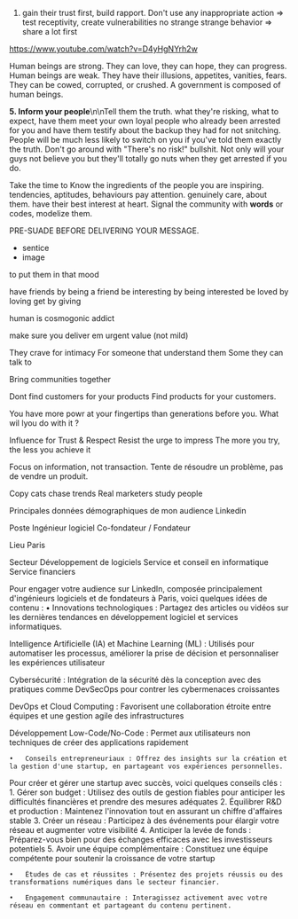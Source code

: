 1. gain their trust first, build rapport.
Don't use any inappropriate action
=> test receptivity, create vulnerabilities
no strange strange behavior
=> share a lot first

https://www.youtube.com/watch?v=D4yHgNYrh2w

Human beings are strong. They can love, they can hope, they can progress. 
Human beings are weak. They have their illusions, appetites, vanities,  fears. They can be cowed, 
corrupted, or crushed. A government is composed of human beings.

**5. Inform your people**\n\nTell them the truth. what they're risking, what to expect, have them meet your own loyal people who already been arrested for you and have them testify about the backup they had for not snitching. People will be much less likely to switch on you if you've told them exactly the truth. Don't go around with "There's no risk!" bullshit. Not only will your guys not believe you but they'll totally go nuts when they get arrested if you do.

Take the time to Know the ingredients of the people you are inspiring.
tendencies, aptitudes, behaviours
pay attention. genuinely care, about them.
have their best interest at heart.
Signal the community with **words** or codes, modelize them.

PRE-SUADE BEFORE DELIVERING YOUR MESSAGE.
- sentice
- image

to put them in that mood

have friends by being a friend
be interesting by being interested
be loved by loving
get by giving

human is cosmogonic addict

make sure you deliver em urgent value (not mild)

They crave for intimacy
For someone that understand them
Some they can talk to

Bring communities together

Dont find customers for your products
Find products for your customers.

You have more powr at your fingertips than generations before you.
What wil lyou do with it ?

Influence for Trust & Respect
Resist the urge to impress
The more you try, the less you achieve it


Focus on information, not transaction.
Tente de résoudre un problème, pas de vendre un produit.

Copy cats chase trends
Real marketers study people

Principales données démographiques de mon audience Linkedin

Poste
Ingénieur logiciel
Co-fondateur / Fondateur

Lieu
Paris

Secteur
Développement de logiciels
Service et conseil en informatique
Service financiers

Pour engager votre audience sur LinkedIn, composée principalement d'ingénieurs logiciels et de fondateurs à Paris, voici quelques idées de contenu :
	•	Innovations technologiques : Partagez des articles ou vidéos sur les dernières tendances en développement logiciel et services informatiques.

Intelligence Artificielle (IA) et Machine Learning (ML) : Utilisés pour automatiser les processus, améliorer la prise de décision et personnaliser les expériences utilisateur

Cybersécurité : Intégration de la sécurité dès la conception avec des pratiques comme DevSecOps pour contrer les cybermenaces croissantes

DevOps et Cloud Computing : Favorisent une collaboration étroite entre équipes et une gestion agile des infrastructures

Développement Low-Code/No-Code : Permet aux utilisateurs non techniques de créer des applications rapidement


	•	Conseils entrepreneuriaux : Offrez des insights sur la création et la gestion d'une startup, en partageant vos expériences personnelles.

Pour créer et gérer une startup avec succès, voici quelques conseils clés :
	1.	Gérer son budget : Utilisez des outils de gestion fiables pour anticiper les difficultés financières et prendre des mesures adéquates
	2.	Équilibrer R&D et production : Maintenez l'innovation tout en assurant un chiffre d'affaires stable
	3.	Créer un réseau : Participez à des événements pour élargir votre réseau et augmenter votre visibilité
	4.	Anticiper la levée de fonds : Préparez-vous bien pour des échanges efficaces avec les investisseurs potentiels
	5.	Avoir une équipe complémentaire : Constituez une équipe compétente pour soutenir la croissance de votre startup



	•	Études de cas et réussites : Présentez des projets réussis ou des transformations numériques dans le secteur financier.

	•	Engagement communautaire : Interagissez activement avec votre réseau en commentant et partageant du contenu pertinent.
